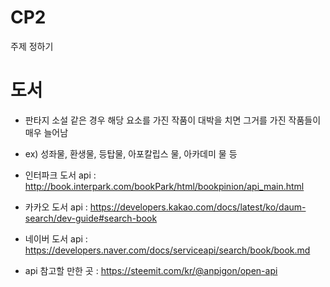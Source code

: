 # CP2

주제 정하기

# 도서

- 판타지 소설 같은 경우 해당 요소를 가진 작품이 대박을 치면 그거를 가진 작품들이 매우 늘어남 
- ex) 성좌물, 환생물, 등탑물, 아포칼립스 물, 아카데미 물 등

- 인터파크 도서 api : http://book.interpark.com/bookPark/html/bookpinion/api_main.html

- 카카오 도서 api : https://developers.kakao.com/docs/latest/ko/daum-search/dev-guide#search-book

- 네이버 도서 api : https://developers.naver.com/docs/serviceapi/search/book/book.md

- api 참고할 만한 곳 : https://steemit.com/kr/@anpigon/open-api
